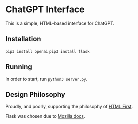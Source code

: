 # ChatGPT Interface

This is a simple, HTML-based interface for ChatGPT. 

## Installation
`pip3 install openai`
`pip3 install flask`

## Running
In order to start, run `python3 server.py`.

## Design Philosophy

Proudly, and poorly, supporting the philosophy of [HTML First](https://html-first.com/).

Flask was chosen due to [Mozilla docs](https://developer.mozilla.org/en-US/docs/Learn/Forms/Sending_and_retrieving_form_data).

